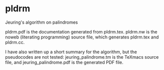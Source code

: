 pldrm
=====

Jeuring's algorithm on palindromes

pldrm.pdf is the documentation generated from pldrm.tex.
pldrm.nw is the noweb (literating programming) source file, which generates pldrm.tex and pldrm.cc.

I have also written up a short summary for the algorithm, but the pseudocodes are not tested:
jeuring_palindrome.tm is the TeXmacs source file, and jeuring_palindrome.pdf is the generated PDF file.
